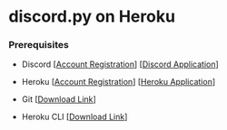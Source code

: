 # discord.py on Heroku
### Prerequisites
* Discord [[Account Registration](https://discordapp.com/register)] [[Discord Application](https://discordapp.com/developers/applications/)]
* Heroku [[Account Registration](https://signup.heroku.com/)] [[Heroku Application](https://dashboard.heroku.com/new-app)]

* Git [[Download Link](https://git-scm.com/)]
* Heroku CLI [[Download Link](https://devcenter.heroku.com/articles/heroku-cli#download-and-install)]
